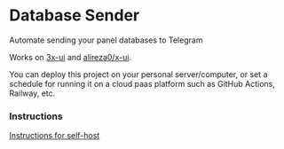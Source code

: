 # Database Sender

Automate sending your panel databases to Telegram

Works on [3x-ui](https://github.com/MHSanaei/3x-ui) and [alireza0/x-ui](https://github.com/alireza0/x-ui).

You can deploy this project on your personal server/computer, or set a schedule for running it on a cloud paas platform such as GitHub Actions, Railway, etc.

<h3>Instructions</h3>

[Instructions for self-host](https://github.com/EryX0/dbSender/blob/main/instructions/self-hosted.md)
